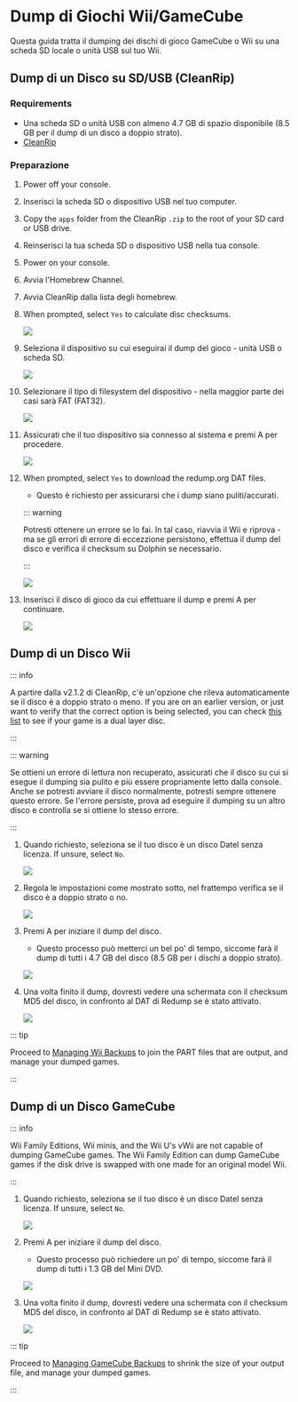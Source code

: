 # Dump di Giochi Wii/GameCube

Questa guida tratta il dumping dei dischi di gioco GameCube o Wii su una scheda SD locale o unità USB sul tuo Wii.

## Dump di un Disco su SD/USB (CleanRip)

### Requirements

- Una scheda SD o unità USB con almeno 4.7 GB di spazio disponibile (8.5 GB per il dump di un disco a doppio strato).
- [CleanRip](https://oscwii.org/library/app/cleanrip)

### Preparazione

1. Power off your console.

2. Inserisci la scheda SD o dispositivo USB nel tuo computer.

3. Copy the `apps` folder from the CleanRip `.zip` to the root of your SD card or USB drive.

4. Reinserisci la tua scheda SD o dispositivo USB nella tua console.

5. Power on your console.

6. Avvia l'Homebrew Channel.

7. Avvia CleanRip dalla lista degli homebrew.

8. When prompted, select `Yes` to calculate disc checksums.

    ![](/images/homebrew/CleanRip/checksum.png)

9. Seleziona il dispositivo su cui eseguirai il dump del gioco - unità USB o scheda SD.

    ![](/images/homebrew/CleanRip/device.png)

10. Selezionare il tipo di filesystem del dispositivo - nella maggior parte dei casi sarà FAT (FAT32).

    ![](/images/homebrew/CleanRip/filesystem.png)

11. Assicurati che il tuo dispositivo sia connesso al sistema e premi A per procedere.

    ![](/images/homebrew/CleanRip/insertdevice.png)

12. When prompted, select `Yes` to download the redump.org DAT files.

    - Questo è richiesto per assicurarsi che i dump siano puliti/accurati.

    ::: warning

    Potresti ottenere un errore se lo fai. In tal caso, riavvia il Wii e riprova - ma se gli errori di errore di eccezzione persistono, effettua il dump del disco e verifica il checksum su Dolphin se necessario.

    :::

    ![](/images/homebrew/CleanRip/redump.png)

13. Inserisci il disco di gioco da cui effettuare il dump e premi A per continuare.

    ![](/images/homebrew/CleanRip/insertdisc.png)

## Dump di un Disco Wii

::: info

A partire dalla v2.1.2 di CleanRip, c'è un'opzione che rileva automaticamente se il disco è a doppio strato o meno. If you are on an earlier version, or just want to verify that the correct option is being selected, you can check [this list](https://wiki.dolphin-emu.org/index.php?title=Category:Dual_Layer_Disc_games) to see if your game is a dual layer disc.

:::

::: warning

Se ottieni un errore di lettura non recuperato, assicurati che il disco su cui si esegue il dumping sia pulito e più essere propriamente letto dalla console. Anche se potresti avviare il disco normalmente, potresti sempre ottenere questo errore. Se l'errore persiste, prova ad eseguire il dumping su un altro disco e controlla se si ottiene lo stesso errore.

:::

1. Quando richiesto, seleziona se il tuo disco è un disco Datel senza licenza. If unsure, select `No`.

    ![](/images/homebrew/CleanRip/dateldisc.png)

2. Regola le impostazioni come mostrato sotto, nel frattempo verifica se il disco è a doppio strato o no.

    ![](/images/homebrew/CleanRip/wiisettings.png)

3. Premi A per iniziare il dump del disco.

    - Questo processo può metterci un bel po' di tempo, siccome farà il dump di tutti i 4.7 GB del disco (8.5 GB per i dischi a doppio strato).

    ![](/images/homebrew/CleanRip/wiiprogress.png)

4. Una volta finito il dump, dovresti vedere una schermata con il checksum MD5 del disco, in confronto al DAT di Redump se è stato attivato.

    ![](/images/homebrew/CleanRip/wiidumpcomplete.png)

::: tip

Proceed to [Managing Wii Backups](wii-backups) to join the PART files that are output, and manage your dumped games.

:::

## Dump di un Disco GameCube

::: info

Wii Family Editions, Wii minis, and the Wii U's vWii are not capable of dumping GameCube games. The Wii Family Edition can dump GameCube games if the disk drive is swapped with one made for an original model Wii.

:::

1. Quando richiesto, seleziona se il tuo disco è un disco Datel senza licenza. If unsure, select `No`.

    ![](/images/homebrew/CleanRip/dateldisc.png)

2. Premi A per iniziare il dump del disco.

    - Questo processo può richiedere un po' di tempo, siccome farà il dump di tutti i 1.3 GB del Mini DVD.

    ![](/images/homebrew/CleanRip/gcprogress.png)

3. Una volta finito il dump, dovresti vedere una schermata con il checksum MD5 del disco, in confronto al DAT di Redump se è stato attivato.

    ![](/images/homebrew/CleanRip/gcdumpcomplete.png)

::: tip

Proceed to [Managing GameCube Backups](gc-backups) to shrink the size of your output file, and manage your dumped games.

:::

